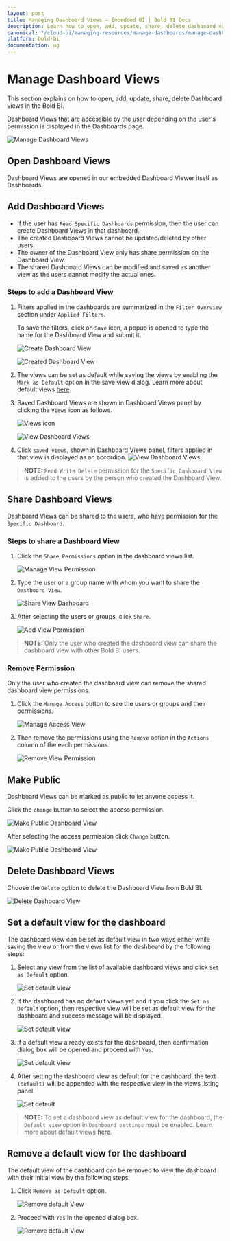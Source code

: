```yaml
---
layout: post
title: Managing Dashboard Views – Embedded BI | Bold BI Docs
description: Learn how to open, add, update, share, delete dashboard views and mark dashboard view as public in Bold BI Embedded.
canonical: "/cloud-bi/managing-resources/manage-dashboards/manage-dashboard-views/" 
platform: bold-bi
documentation: ug
---
```


# Manage Dashboard Views

This section explains on how to open, add, update, share, delete Dashboard views in the Bold BI.

Dashboard Views that are accessible by the user depending on the user's permission is displayed in the Dashboards page.

![Manage Dashboard Views](/static/assets/embedded/managing-resources/manage-dashboards/images/Launch-Dashboard-Views-From-Server.png)

## Open Dashboard Views
Dashboard Views are opened in our embedded Dashboard Viewer itself as Dashboards.
		
## Add Dashboard Views
* If the user has `Read Specific Dashboards` permission, then the user can create Dashboard Views in that dashboard.
* The created Dashboard Views cannot be updated/deleted by other users.
* The owner of the Dashboard View only has share permission on the Dashboard View.
* The shared Dashboard Views can be modified and saved as another view as the users cannot modify the actual ones.  

### Steps to add a Dashboard View

1. Filters applied in the dashboards are summarized in the `Filter Overview` section under `Applied Filters`.

    To save the filters, click on `Save` icon, a popup is opened to type the name for the Dashboard View and submit it.

    ![Create Dashboard View](/static/assets/embedded/managing-resources/manage-dashboards/images/Add-Dashboard-View.png)    
    
    ![Created Dashboard View](/static/assets/embedded/managing-resources/manage-dashboards/images/Added-Dashboard-View.png)

2. The views can be set as default while saving the views by enabling the `Mark as Default` option in the save view dialog. Learn more about default views [here](/embedded-bi/site-administration/dashboard-settings/default-views/).

3. Saved Dashboard Views are shown in Dashboard Views panel by clicking the `Views` icon as follows.

   ![Views icon](/static/assets/embedded/managing-resources/manage-dashboards/images/views-icon.png)
  
   ![View Dashboard Views](/static/assets/embedded/managing-resources/manage-dashboards/images/View-Saved-Dashboard-Views.png)

4. Click `saved views`, shown in Dashboard Views panel, filters applied in that view is displayed as an accordion.
   ![View Dashboard Views](/static/assets/embedded/managing-resources/manage-dashboards/images/applied-filters-accordion.png)

> **NOTE:**  `Read Write Delete` permission for the `Specific Dashboard View` is added to the users by the person who created the Dashboard View.

## Share Dashboard Views
Dashboard Views can be shared to the users, who have permission for the `Specific Dashboard`.

### Steps to share a Dashboard View

1. Click the `Share Permissions` option in the dashboard views list.

	![Manage View Permission](/static/assets/embedded/managing-resources/manage-dashboards/images/manage-view-permission-context.png)

2. Type the user or a group name with whom you want to share the `Dashboard View`.

	![Share View Dashboard](/static/assets/embedded/managing-resources/manage-dashboards/images/share-dashbaord-view.png)

3. After selecting the users or groups, click `Share`.

	![Add View Permission](/static/assets/embedded/managing-resources/manage-dashboards/images/add-view-permission.png)
	
> **NOTE:**  Only the user who created the dashboard view can share the dashboard view with other Bold BI users.

### Remove Permission

Only the user who created the dashboard view can remove the shared dashboard view permissions.

1. Click the `Manage Access` button to see the users or groups and their permissions.

	![Manage Access View](/static/assets/embedded/managing-resources/manage-dashboards/images/manage-access-view.png)

2. Then remove the permissions using the `Remove` option in the `Actions` column of the each permissions.

    ![Remove View Permission](/static/assets/embedded/managing-resources/manage-dashboards/images/remove-view-permission.png)
	
## Make Public

Dashboard Views can be marked as public to let anyone access it.

Click the `change` button to select the access permission. 

![Make Public Dashboard View](/static/assets/embedded/managing-resources/manage-dashboards/images/change-permission-access.png)

After selecting the access permission click `Change` button.

![Make Public Dashboard View](/static/assets/embedded/managing-resources/manage-dashboards/images/Make-Public-Dashboard-View.png)
		
## Delete Dashboard Views

Choose the `Delete` option to delete the Dashboard View from Bold BI.

![Delete Dashboard View](/static/assets/embedded/managing-resources/manage-dashboards/images/Delete-Dashboard-View.png)

## Set a default view for the dashboard

The dashboard view can be set as default view in two ways either while saving the view or from the views list for the dashboard by the following steps:

1. Select any view from the list of available dashboard views and click `Set as Default` option.

    ![Set default View](/static/assets/embedded/managing-resources/manage-dashboards/images/set-default-icon.png)

2. If the dashboard has no default views yet and if you click the `Set as Default` option, then respective view will be set as default view for the dashboard and success message will be displayed.

    ![Set default View](/static/assets/embedded/managing-resources/manage-dashboards/images/set-success.png)

3. If a default view already exists for the dashboard, then confirmation dialog box will be opened and proceed with `Yes`.

    ![Set default View](/static/assets/embedded/managing-resources/manage-dashboards/images/multiple-default.png)

4. After setting the dashboard view as default for the dashboard, the text `(default)` will be appended with the respective view in the views listing panel.

    ![Set default](/static/assets/embedded/managing-resources/manage-dashboards/images/default-view.png)

> **NOTE:** To set a dashboard view as default view for the dashboard, the `Default view` option in `Dashboard settings` must be enabled. Learn more about default views [here](/embedded-bi/site-administration/dashboard-settings/default-views).

## Remove a default view for the dashboard

The default view of the dashboard can be removed to view the dashboard with their initial view by the following steps:

1. Click `Remove as Default` option.

    ![Remove default View](/static/assets/embedded/managing-resources/manage-dashboards/images/remove-icon.png)

2. Proceed with `Yes` in the opened dialog box.

    ![Remove default View](/static/assets/embedded/managing-resources/manage-dashboards/images/remove-default.png)